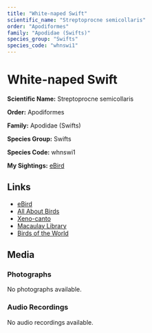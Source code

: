 ```yaml
---
title: "White-naped Swift"
scientific_name: "Streptoprocne semicollaris"
order: "Apodiformes"
family: "Apodidae (Swifts)"
species_group: "Swifts"
species_code: "whnswi1"
---
```


# White-naped Swift

**Scientific Name:** Streptoprocne semicollaris

**Order:** Apodiformes

**Family:** Apodidae (Swifts)

**Species Group:** Swifts

**Species Code:** whnswi1

**My Sightings:** [eBird](https://ebird.org/lifelist?r=world&time=life&spp=whnswi1)

## Links
* [eBird](https://ebird.org/species/whnswi1) 
* [All About Birds](https://www.allaboutbirds.org/guide/whnswi1) 
* [Xeno-canto](https://www.xeno-canto.org/species/whnswi1) 
* [Macaulay Library](https://search.macaulaylibrary.org/catalog?taxonCode=whnswi1&sort=rating_rank_desc)
* [Birds of the World](https://birdsoftheworld.org/bow/species/whnswi1)

## Media
### Photographs
No photographs available.

### Audio Recordings
No audio recordings available.
